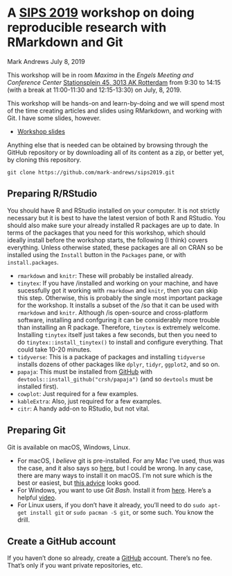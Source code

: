A [SIPS 2019](https://www.improvingpsych.org/SIPS2019/) workshop on
doing reproducible research with RMarkdown and Git
================
Mark Andrews
July 8, 2019

This workshop will be in room *Maxima* in the *Engels Meeting and
Conference Center* [Stationsplein 45, 3013 AK
Rotterdam](https://goo.gl/maps/CNkJifuEYnvw2EM1A) from 9:30 to 14:15
(with a break at 11:00-11:30 and 12:15-13:30) on July, 8, 2019.

This workshop will be hands-on and learn-by-doing and we will spend most
of the time creating articles and slides using RMarkdown, and working
with Git. I have some slides, however.

  - [Workshop slides](slides/slides.pdf)

Anything else that is needed can be obtained by browsing through the
GitHub repository or by downloading all of its content as a zip, or
better yet, by cloning this repository.

    git clone https://github.com/mark-andrews/sips2019.git

## Preparing R/RStudio

You should have R and RStudio installed on your computer. It is not
strictly necessary but it is best to have the latest version of both R
and RStudio. You should also make sure your already installed R packages
are up to date. In terms of the packages that you need for this
workshop, which should ideally install before the workshop starts, the
following (I think) covers everything. Unless otherwise stated, these
packages are all on CRAN so be installed using the `Install` button in
the `Packages` pane, or with `install.packages`.

  - `rmarkdown` and `knitr`: These will probably be installed already.
  - `tinytex`: If you have /installed and working on your machine, and
    have sucessfully got it working with `rmarkdown` and `knitr`, then
    you can skip this step. Otherwise, this is probably the single most
    important package for the workshop. It installs a subset of the /so
    that it can be used with `rmarkdown` and `knitr`. Although /is
    open-source and cross-platform software, installing and confguring
    it can be considerably more trouble than installing an R package.
    Therefore, `tinytex` is extremely welcome. Installing `tinytex`
    itself just takes a few seconds, but then you need to do
    `tinytex::install_tinytex()` to install and configure everything.
    That could take 10-20 minutes.
  - `tidyverse`: This is a package of packages and installing
    `tidyverse` installs dozens of other packages like `dplyr`, `tidyr`,
    `ggplot2`, and so on.
  - `papaja`: This must be installed from
    [GitHub](https://github.com/crsh/papaja) with
    `devtools::install_github("crsh/papaja")` (and so `devtools` must be
    installed first).
  - `cowplot`: Just required for a few examples.
  - `kableExtra`: Also, just required for a few examples.
  - `citr`: A handy add-on to RStudio, but not vital.

## Preparing Git

Git is available on macOS, Windows, Linux.

  - For macOS, I *believe* git is pre-installed. For any Mac I’ve used,
    thus was the case, and it also says so
    [here](https://apple.stackexchange.com/a/304101), but I could be
    wrong. In any case, there are many ways to install it on macOS. I’m
    not sure which is the best or easiest, but [this
    advice](https://hackernoon.com/install-git-on-mac-a884f0c9d32c)
    looks good.
  - For Windows, you want to use *Git Bash*. Install it from
    [here](https://git-scm.com/downloads). Here’s a helpful
    [video](https://youtu.be/eo00v2aw92Y).
  - For Linux users, if you don’t have it already, you’ll need to do
    `sudo apt-get install git` or `sudo pacman -S git`, or some such.
    You know the drill.

## Create a GitHub account

If you haven’t done so already, create a [GitHub](https://github.com/)
account. There’s no fee. That’s only if you want private repositories,
etc.
